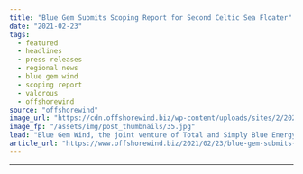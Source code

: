 ```yaml
---
title: "Blue Gem Submits Scoping Report for Second Celtic Sea Floater"
date: "2021-02-23"
tags: 
  - featured
  - headlines
  - press releases
  - regional news
  - blue gem wind
  - scoping report
  - valorous
  - offshorewind
source: "offshorewind"
image_url: "https://cdn.offshorewind.biz/wp-content/uploads/sites/2/2021/02/23105003/Blue-Gem-Submits-Scoping-Report-for-Second-Celtic-Sea-Floater.jpg"
image_fp: "/assets/img/post_thumbnails/35.jpg"
lead: "Blue Gem Wind, the joint venture of Total and Simply Blue Energy, has submitted"
article_url: "https://www.offshorewind.biz/2021/02/23/blue-gem-submits-scoping-report-for-second-celtic-sea-floater/"
---
```


---
